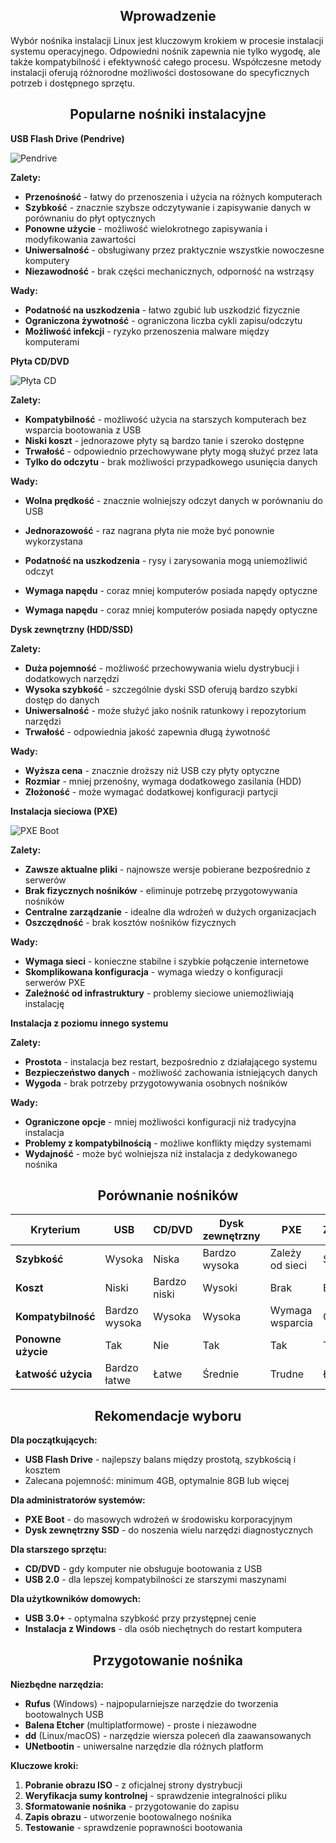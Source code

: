<h2 align="center">Wprowadzenie</h2>

Wybór nośnika instalacji Linux jest kluczowym krokiem w procesie instalacji systemu operacyjnego. Odpowiedni nośnik zapewnia nie tylko wygodę, ale także kompatybilność i efektywność całego procesu. Współczesne metody instalacji oferują różnorodne możliwości dostosowane do specyficznych potrzeb i dostępnego sprzętu.

<h2 align="center">Popularne nośniki instalacyjne</h2>

**USB Flash Drive (Pendrive)**

![Pendrive](../../../grafiki/1_02_1_pendrive.png)

**Zalety:**
- **Przenośność** - łatwy do przenoszenia i użycia na różnych komputerach
- **Szybkość** - znacznie szybsze odczytywanie i zapisywanie danych w porównaniu do płyt optycznych
- **Ponowne użycie** - możliwość wielokrotnego zapisywania i modyfikowania zawartości
- **Uniwersalność** - obsługiwany przez praktycznie wszystkie nowoczesne komputery
- **Niezawodność** - brak części mechanicznych, odporność na wstrząsy

**Wady:**
- **Podatność na uszkodzenia** - łatwo zgubić lub uszkodzić fizycznie
- **Ograniczona żywotność** - ograniczona liczba cykli zapisu/odczytu
- **Możliwość infekcji** - ryzyko przenoszenia malware między komputerami

**Płyta CD/DVD**

![Płyta CD](../../../grafiki/1_02_2_CD.png)

**Zalety:**
- **Kompatybilność** - możliwość użycia na starszych komputerach bez wsparcia bootowania z USB
- **Niski koszt** - jednorazowe płyty są bardzo tanie i szeroko dostępne
- **Trwałość** - odpowiednio przechowywane płyty mogą służyć przez lata
- **Tylko do odczytu** - brak możliwości przypadkowego usunięcia danych

**Wady:**
- **Wolna prędkość** - znacznie wolniejszy odczyt danych w porównaniu do USB
- **Jednorazowość** - raz nagrana płyta nie może być ponownie wykorzystana
- **Podatność na uszkodzenia** - rysy i zarysowania mogą uniemożliwić odczyt
- **Wymaga napędu** - coraz mniej komputerów posiada napędy optyczne

- **Wymaga napędu** - coraz mniej komputerów posiada napędy optyczne

**Dysk zewnętrzny (HDD/SSD)**

**Zalety:**
- **Duża pojemność** - możliwość przechowywania wielu dystrybucji i dodatkowych narzędzi
- **Wysoka szybkość** - szczególnie dyski SSD oferują bardzo szybki dostęp do danych
- **Uniwersalność** - może służyć jako nośnik ratunkowy i repozytorium narzędzi
- **Trwałość** - odpowiednia jakość zapewnia długą żywotność

**Wady:**
- **Wyższa cena** - znacznie droższy niż USB czy płyty optyczne
- **Rozmiar** - mniej przenośny, wymaga dodatkowego zasilania (HDD)
- **Złożoność** - może wymagać dodatkowej konfiguracji partycji

**Instalacja sieciowa (PXE)**

![PXE Boot](../../../grafiki/1_02_3_pxe.png)

**Zalety:**
- **Zawsze aktualne pliki** - najnowsze wersje pobierane bezpośrednio z serwerów
- **Brak fizycznych nośników** - eliminuje potrzebę przygotowywania nośników
- **Centralne zarządzanie** - idealne dla wdrożeń w dużych organizacjach
- **Oszczędność** - brak kosztów nośników fizycznych

**Wady:**
- **Wymaga sieci** - konieczne stabilne i szybkie połączenie internetowe
- **Skomplikowana konfiguracja** - wymaga wiedzy o konfiguracji serwerów PXE
- **Zależność od infrastruktury** - problemy sieciowe uniemożliwiają instalację

**Instalacja z poziomu innego systemu**

**Zalety:**
- **Prostota** - instalacja bez restart, bezpośrednio z działającego systemu
- **Bezpieczeństwo danych** - możliwość zachowania istniejących danych
- **Wygoda** - brak potrzeby przygotowywania osobnych nośników

**Wady:**
- **Ograniczone opcje** - mniej możliwości konfiguracji niż tradycyjna instalacja
- **Problemy z kompatybilnością** - możliwe konflikty między systemami
- **Wydajność** - może być wolniejsza niż instalacja z dedykowanego nośnika

<h2 align="center">Porównanie nośników</h2>

| Kryterium | USB | CD/DVD | Dysk zewnętrzny | PXE | Z innego OS |
|-----------|-----|---------|-----------------|-----|-------------|
| **Szybkość** | Wysoka | Niska | Bardzo wysoka | Zależy od sieci | Średnia |
| **Koszt** | Niski | Bardzo niski | Wysoki | Brak | Brak |
| **Kompatybilność** | Bardzo wysoka | Wysoka | Wysoka | Wymaga wsparcia | Ograniczona |
| **Ponowne użycie** | Tak | Nie | Tak | Tak | Tak |
| **Łatwość użycia** | Bardzo łatwe | Łatwe | Średnie | Trudne | Łatwe |

<h2 align="center">Rekomendacje wyboru</h2>

**Dla początkujących:**
- **USB Flash Drive** - najlepszy balans między prostotą, szybkością i kosztem
- Zalecana pojemność: minimum 4GB, optymalnie 8GB lub więcej

**Dla administratorów systemów:**
- **PXE Boot** - do masowych wdrożeń w środowisku korporacyjnym
- **Dysk zewnętrzny SSD** - do noszenia wielu narzędzi diagnostycznych

**Dla starszego sprzętu:**
- **CD/DVD** - gdy komputer nie obsługuje bootowania z USB
- **USB 2.0** - dla lepszej kompatybilności ze starszymi maszynami

**Dla użytkowników domowych:**
- **USB 3.0+** - optymalna szybkość przy przystępnej cenie
- **Instalacja z Windows** - dla osób niechętnych do restart komputera

<h2 align="center">Przygotowanie nośnika</h2>

**Niezbędne narzędzia:**
- **Rufus** (Windows) - najpopularniejsze narzędzie do tworzenia bootowalnych USB
- **Balena Etcher** (multiplatformowe) - proste i niezawodne
- **dd** (Linux/macOS) - narzędzie wiersza poleceń dla zaawansowanych
- **UNetbootin** - uniwersalne narzędzie dla różnych platform

**Kluczowe kroki:**
1. **Pobranie obrazu ISO** - z oficjalnej strony dystrybucji
2. **Weryfikacja sumy kontrolnej** - sprawdzenie integralności pliku
3. **Sformatowanie nośnika** - przygotowanie do zapisu
4. **Zapis obrazu** - utworzenie bootowalnego nośnika
5. **Testowanie** - sprawdzenie poprawności bootowania

